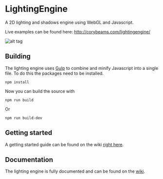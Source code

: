 LightingEngine
==============

A 2D lighting and shadows engine using WebGL and Javascript.

Live examples can be found here: http://corybeams.com/lightingengine/

![alt tag](http://puu.sh/l1Glk/4b62e60cd6.jpg)

## Building
The lighting engine uses [Gulp](http://gulpjs.com/) to combine and minify Javascript into a single file.
To do this the packages need to be installed.
```
npm install
```
Now you can build the source with
```
npm run build
```
Or
```
npm run build-dev
```

## Getting started
A getting started guide can be found on the wiki [right here](https://github.com/Jaloko/LightingEngine/wiki/Getting-started). 

## Documentation
The lighting engine is fully documented and can be found on the [wiki](https://github.com/Jaloko/LightingEngine/wiki).